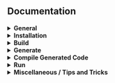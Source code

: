 <div align="left">
<h2>Documentation</h2>
</div>

<details>
<summary><b>General</b></summary>

- [What is StarPlat?](https://github.com/durwasa-chakraborty/StarPlat/wiki#what-is-starplat)
- [Installation requirements](https://github.com/durwasa-chakraborty/StarPlat/wiki#installation-requirement)
- [Quickstart guide](https://github.com/durwasa-chakraborty/StarPlat/wiki#quickstart-guide)

</details>

<details>
<summary><b>Installation</b></summary>

- [Installation](https://github.com/durwasa-chakraborty/StarPlat/wiki#installation-requirement)
<details>
<summary><b>AquaCluster</b></summary>
- [CUDA]
- [OMP]
- [MPI]
</details>
<details>
<summary><b>Linux</b></summary>
- [CUDA]
- [OMP]
- [MPI]
</details>
<details>
<summary><b>MacOS</b></summary>
- [CUDA]
- [OMP]
- [MPI]
</details>
<details>
<summary><b>Windows</b></summary>
- [CUDA]
- [OMP]
- [MPI]
</details>
</details>

<details>
<summary><b>Build</b></summary>

- [Build](https://github.com/durwasa-chakraborty/StarPlat/wiki#installation-requirement)
- [AquaCluster]
  - [CUDA]
  - [OMP]
  - [MPI]
- [Linux]
  - [CUDA]
  - [OMP]
  - [MPI]
- [MacOS]
  - [CUDA]
  - [OMP]
  - [MPI]
- [Windows]
  - [CUDA]
  - [OMP]
  - [MPI]
</details>

<details>
<summary><b>Generate</b></summary>

- [Generate](https://github.com/durwasa-chakraborty/StarPlat/wiki#installation-requirement)
- [AquaCluster]
  - [CUDA]
  - [OMP]
  - [MPI]
- [Linux]
  - [CUDA]
  - [OMP]
  - [MPI]
- [MacOS]
  - [CUDA]
  - [OMP]
  - [MPI]
- [Windows]
  - [CUDA]
  - [OMP]
  - [MPI]
</details>

<details>
<summary><b>Compile Generated Code</b></summary>

- [Compile Generated Code](https://github.com/durwasa-chakraborty/StarPlat/wiki#installation-requirement)
- [AquaCluster]
  - [CUDA]
  - [OMP]
  - [MPI]
- [Linux]
  - [CUDA]
  - [OMP]
  - [MPI]
- [MacOS]
  - [CUDA]
  - [OMP]
  - [MPI]
- [Windows]
  - [CUDA]
  - [OMP]
  - [MPI]
</details>

<details>
<summary><b>Run</b></summary>

- [Run](https://github.com/durwasa-chakraborty/StarPlat/wiki#installation-requirement)
- [AquaCluster]
  - [CUDA]
  - [OMP]
  - [MPI]
- [Linux]
  - [CUDA]
  - [OMP]
  - [MPI]
- [MacOS]
  - [CUDA]
  - [OMP]
  - [MPI]
- [Windows]
  - [CUDA]
  - [OMP]
  - [MPI]
</details>

<details>
<summary><b>Miscellaneous / Tips and Tricks</b></summary>

- [Miscellaenous](https://github.com/durwasa-chakraborty/StarPlat/wiki#installation-requirement)